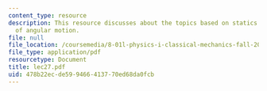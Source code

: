 ```yaml
---
content_type: resource
description: This resource discusses about the topics based on statics and dynamics
  of angular motion.
file: null
file_location: /coursemedia/8-01l-physics-i-classical-mechanics-fall-2005/478b22ecde599466413770ed68da0fcb_lec27.pdf
file_type: application/pdf
resourcetype: Document
title: lec27.pdf
uid: 478b22ec-de59-9466-4137-70ed68da0fcb
---
```

